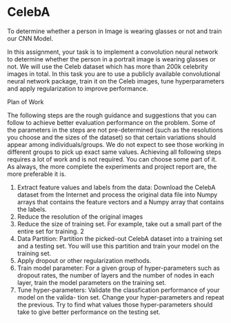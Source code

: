 # CelebA
To determine whether a person in Image is wearing glasses or not and train our CNN Model.

In this assignment, your task is to implement a convolution neural network to determine whether the
person in a portrait image is wearing glasses or not. We will use the Celeb dataset which has more
than 200k celebrity images in total. In this task you are to use a publicly available convolutional
neural network package, train it on the Celeb images, tune hyperparameters and apply regularization
to improve performance.

Plan of Work

The following steps are the rough guidance and suggestions that you can follow to achieve better
evaluation performance on the problem. Some of the parameters in the steps are not pre-determined
(such as the resolutions you choose and the sizes of the dataset) so that certain variations should
appear among individuals/groups. We do not expect to see those working in different groups to pick
up exact same values.
Achieving all following steps requires a lot of work and is not required. You can choose some part
of it. As always, the more complete the experiments and project report are, the more preferable it is.
1. Extract feature values and labels from the data: Download the CelebA dataset from the
Internet and process the original data file into Numpy arrays that contains the feature vectors
and a Numpy array that contains the labels.
2. Reduce the resolution of the original images
3. Reduce the size of training set. For example, take out a small part of the entire set for
training.
2
4. Data Partition: Partition the picked-out CelebA dataset into a training set and a testing set.
You will use this partition and train your model on the training set.
5. Apply dropout or other regularization methods.
6. Train model parameter: For a given group of hyper-parameters such as dropout rates, the
number of layers and the number of nodes in each layer, train the model parameters on the
training set.
7. Tune hyper-parameters: Validate the classfication performance of your model on the valida-
tion set. Change your hyper-parameters and repeat the previous. Try to find what values those
hyper-parameters should take to give better performance on the testing set.
